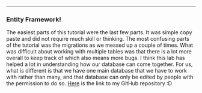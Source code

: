 
---

### Entity Framework!

The easiest parts of this tutorial were the last few parts. It was simple copy paste and did not
require much skill or thinking. The most confusing parts of the tutorial was the migrations as we
messed up a couple of times. What was difficult about working with multiple tables was that there is
a lot more overall to keep track of which also means more bugs. I think this lab has helped a lot in
understanding how our database can come together. For us, what is different is that we have one main database
that we have to work with rather than many, and that database can only be edited by people with the permission
to do so.
[Here](https://github.com/DaltonCompSci/csci340lab8) is the link to my GitHub repository :D
